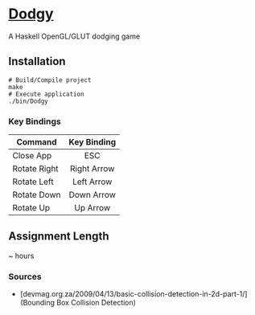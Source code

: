 # [Dodgy](https://github.com/cevaris/dodgy)


A Haskell OpenGL/GLUT dodging game


## Installation
    # Build/Compile project
    make
    # Execute application
    ./bin/Dodgy

  
### Key Bindings


| Command                             | Key Binding   |
| ------------------------------------|:-------------:|
| Close App                           | ESC           |
| Rotate Right                        | Right Arrow   |
| Rotate Left                         | Left Arrow    |
| Rotate Down                         | Down Arrow    |
| Rotate Up                           | Up Arrow      |


## Assignment Length
~ hours


### Sources

- [devmag.org.za/2009/04/13/basic-collision-detection-in-2d-part-1/](Bounding Box Collision Detection)
